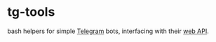 # tg-tools

bash helpers for simple [Telegram](https://telegram.org) bots, interfacing with
their [web API](https://core.telegram.org/bots).
